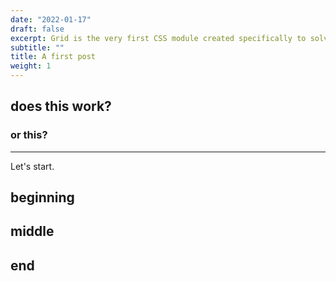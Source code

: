 ```yaml
---
date: "2022-01-17"
draft: false
excerpt: Grid is the very first CSS module created specifically to solve the layout problems we’ve all been hacking our way around for as long as we’ve been making websites.
subtitle: ""
title: A first post
weight: 1
---
```


## does this work?

### or this?

---

Let's start.

## beginning

## middle

## end
